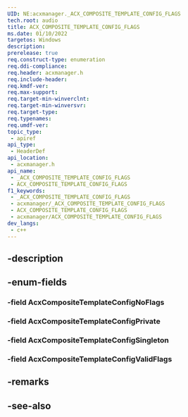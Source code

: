```yaml
---
UID: NE:acxmanager._ACX_COMPOSITE_TEMPLATE_CONFIG_FLAGS
tech.root: audio
title: ACX_COMPOSITE_TEMPLATE_CONFIG_FLAGS
ms.date: 01/10/2022
targetos: Windows
description: 
prerelease: true
req.construct-type: enumeration
req.ddi-compliance: 
req.header: acxmanager.h
req.include-header: 
req.kmdf-ver: 
req.max-support: 
req.target-min-winverclnt: 
req.target-min-winversvr: 
req.target-type: 
req.typenames: 
req.umdf-ver: 
topic_type:
 - apiref
api_type:
 - HeaderDef
api_location:
 - acxmanager.h
api_name:
 - _ACX_COMPOSITE_TEMPLATE_CONFIG_FLAGS
 - ACX_COMPOSITE_TEMPLATE_CONFIG_FLAGS
f1_keywords:
 - _ACX_COMPOSITE_TEMPLATE_CONFIG_FLAGS
 - acxmanager/_ACX_COMPOSITE_TEMPLATE_CONFIG_FLAGS
 - ACX_COMPOSITE_TEMPLATE_CONFIG_FLAGS
 - acxmanager/ACX_COMPOSITE_TEMPLATE_CONFIG_FLAGS
dev_langs:
 - c++
---
```


## -description

## -enum-fields

### -field AcxCompositeTemplateConfigNoFlags

### -field AcxCompositeTemplateConfigPrivate

### -field AcxCompositeTemplateConfigSingleton

### -field AcxCompositeTemplateConfigValidFlags

## -remarks

## -see-also

